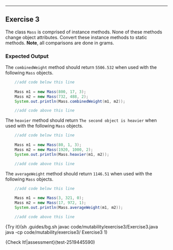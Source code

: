 ----------

## Exercise 3

The class `Mass` is comprised of instance methods. None of these methods change object attributes. Convert these instance methods to static methods. **Note**, all comparisons are done in grams.

### Expected Output

The `combinedWeight` method should return `5506.532` when used with the following `Mass` objects.

```java
    //add code below this line
    
    Mass m1 = new Mass(800, 17, 3);
    Mass m2 = new Mass(732, 488, 2);
    System.out.println(Mass.combinedWeight(m1, m2));

    //add code above this line
```

The `heavier` method should return `The second object is heavier` when used with the following `Mass` objects.

```java
    //add code below this line
    
    Mass m1 = new Mass(80, 1, 3);
    Mass m2 = new Mass(1920, 1000, 2);
    System.out.println(Mass.heavier(m1, m2));

    //add code above this line
```

The `averageWeight` method should return `1146.51` when used with the following `Mass` objects.

```java
    //add code below this line
    
    Mass m1 = new Mass(3, 321, 0);
    Mass m2 = new Mass(17, 972, 1);
    System.out.println(Mass.averageWeight(m1, m2));

    //add code above this line
```

{Try it}(sh .guides/bg.sh javac code/mutability/exercise3/Exercise3.java java -cp code/mutability/exercise3/ Exercise3 1)

{Check It!|assessment}(test-2519445590)

